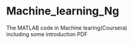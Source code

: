 # Machine_learning_Ng
The MATLAB code in Machine learing(Coursera)       
including some introduction PDF
